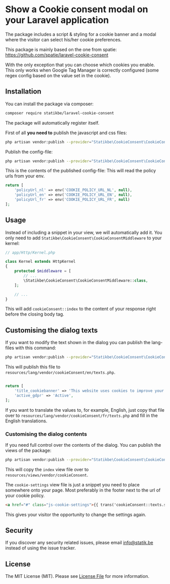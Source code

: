 # Show a Cookie consent modal on your Laravel application

The package includes a script & styling for a cookie banner and a modal where the visitor can select his/her cookie preferences.

This package is mainly based on the one from spatie: https://github.com/spatie/laravel-cookie-consent

With the only exception that you can choose which cookies you enable.
This only works when Google Tag Manager is correctly configured (some regex config based on the value set in the cookie).

## Installation

You can install the package via composer:

``` bash
composer require statikbe/laravel-cookie-consent
```

The package will automatically register itself.

First of all **you need to** publish the javascript and css files:
```bash
php artisan vendor:publish --provider="Statikbe\CookieConsent\CookieConsentServiceProvider" --tag="cookieConsent"
```

Publish the config-file:

```bash
php artisan vendor:publish --provider="Statikbe\CookieConsent\CookieConsentServiceProvider" --tag="config"
```

This is the contents of the published config-file:
This will read the policy urls from your env. 
```php
return [
    'policyUrl_nl' => env('COOKIE_POLICY_URL_NL', null),
    'policyUrl_en' => env('COOKIE_POLICY_URL_EN', null),
    'policyUrl_fr' => env('COOKIE_POLICY_URL_FR', null)
];
```

## Usage

Instead of including a snippet in your view, we will automatically add it. You only need to add `Statikbe\CookieConsent\CookieConsentMiddleware` to your kernel:

```php
// app/Http/Kernel.php

class Kernel extends HttpKernel
{
    protected $middleware = [
        // ...
        \Statikbe\CookieConsent\CookieConsentMiddleware::class,
    ];

    // ...
}
```

This will add `cookieConsent::index` to the content of your response right before the closing body tag.

## Customising the dialog texts

If you want to modify the text shown in the dialog you can publish the lang-files with this command:

```bash
php artisan vendor:publish --provider="Statikbe\CookieConsent\CookieConsentServiceProvider" --tag="lang"
```

This will publish this file to `resources/lang/vendor/cookieConsent/en/texts.php`.
 ```php
 
 return [
     'title_cookiebanner' => 'This website uses cookies to improve your browsing experience. By clicking on ‘Agree’, you accept the use of these cookies.',
     'active_gdpr' => 'Active',
 ];
 ```
 
 If you want to translate the values to, for example, English, just copy that file over to `resources/lang/vendor/cookieConsent/fr/texts.php` and fill in the English translations.
 
### Customising the dialog contents

If you need full control over the contents of the dialog. You can publish the views of the package:

```bash
php artisan vendor:publish --provider="Statikbe\CookieConsent\CookieConsentServiceProvider" --tag="views"
```

This will copy the `index`  view file over to `resources/views/vendor/cookieConsent`.

The `cookie-settings` view file is just a snippet you need to place somewhere onto your page. Most preferably in the footer next to the url of your cookie policy.

```html 
<a href="#" class="js-cookie-settings">{{ trans('cookieConsent::texts.settings_notice_gdpr') }}</a>
```

This gives your visitor the opportunity to change the settings again.

## Security

If you discover any security related issues, please email [info@statik.be](mailto:info@statik.be) instead of using the issue tracker.

## License

The MIT License (MIT). Please see [License File](LICENSE.md) for more information.
